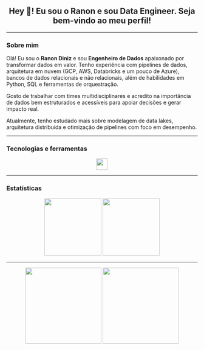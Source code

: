 <h2 align="center">Hey 👋! Eu sou o Ranon e sou Data Engineer. Seja bem-vindo ao meu perfil!</h2>

---

### Sobre mim

Olá! Eu sou o **Ranon Diniz** e sou **Engenheiro de Dados** apaixonado por transformar dados em valor. Tenho experiência com pipelines de dados, arquitetura em nuvem (GCP, AWS, Databricks e um pouco de Azure), bancos de dados relacionais e não relacionais, além de habilidades em Python, SQL e ferramentas de orquestração.

Gosto de trabalhar com times multidisciplinares e acredito na importância de dados bem estruturados e acessíveis para apoiar decisões e gerar impacto real.

Atualmente, tenho estudado mais sobre modelagem de data lakes, arquitetura distribuída e otimização de pipelines com foco em desempenho.


---

### Tecnologias e ferramentas

<div align="center">
  <img src="https://skillicons.dev/icons?i=py,java,html,css,js,react,mysql,postgres,gcp,aws,jenkins,docker,git,github,jest" height="30" />
</div>

---

###  Estatísticas

<div align="center">
  <img src="https://github-readme-stats.vercel.app/api?username=ranondiniz&show_icons=true&theme=dracula&count_private=true&include_all_commits=true&hide_border=false" height="150" />
  <img src="https://github-readme-stats.vercel.app/api/top-langs?username=ranondiniz&layout=compact&langs_count=5&theme=dracula&hide_border=false" height="150" />
</div>

---


<div align="center">
  <img src="https://i.giphy.com/media/6xE1FNcorRInS/giphy.gif" width="200px" />
  <img src="https://i.giphy.com/media/MC6eSuC3yypCU/giphy.gif" width="200px" />
</div>
